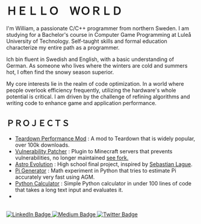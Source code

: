 # ＨＥＬＬＯ　ＷＯＲＬＤ
I'm William, a passionate C/C++ programmer from northern Sweden. I am studying for a Bachelor's course in Computer Game Programming at Luleå University of Technology. Self-taught skills and formal education characterize my entire path as a programmer.

Ich bin fluent in Swedish and English, with a basic understanding of German. As someone who lives where the winters are cold and summers hot, I often find the snowy season superior.

My core interests lie in the realm of code optimization. In a world where people overlook efficiency frequently, utilizing the hardware's whole potential is critical. I am driven by the challenge of refining algorithms and writing code to enhance game and application performance.

## ＰＲＯＪＥＣＴＳ
- [Teardown Performance Mod](https://github.com/CoolJWB/TeardownPerformanceMod) : A mod to Teardown that is widely popular, over 100k downloads.
- [Vulnerability Patcher](https://github.com/CoolJWB/VulnerabilityPatcher) : Plugin to Minecraft servers that prevents vulnerabilities, no longer maintained [see fork.](https://github.com/Focusvity/VulnerabilityPatcher)
- [Astro Evolution](https://github.com/CoolJWB/Astro) : High school final project, inspired by [Sebastian Lague](https://youtu.be/lctXaT9pxA0?si=-4oM9p2YiZ1ihfLP).
- [Pi Generator](https://github.com/CoolJWB/Pi-Estimator) : Math experiment in Python that tries to estimate Pi accurately very fast using AGM.
- [Python Calculator](https://github.com/CoolJWB/Python-Calculator) : Simple Python calculator in under 100 lines of code that takes a long text input and evaluates it.
- <img src="https://media.tenor.com/On7kvXhzml4AAAAj/loading-gif.gif" width=13><br>
<br>

<!--![Anurag's GitHub stats](https://github-readme-stats.vercel.app/api?username=CoolJWB&theme=&title_color=b4cffa&icon_color=b4cffa&text_color=ffffff&bg_color=2f81f7&border_color=2f81f7&show_icons=true&count_private=true)-->

<div id="badges">
  <a href="https://www.linkedin.com/in/william-bergh-609a9b209/">
    <img src="https://img.shields.io/badge/LinkedIn-blue?style=for-the-badge&logo=linkedin&logoColor=white" alt="LinkedIn Badge"/>
  </a>
  <a href="https://medium.com/@berghwilliam">
    <img src="https://img.shields.io/badge/Medium-12100E?style=for-the-badge&logo=medium&logoColor=white" alt="Medium Badge"/>
  </a>
  <a href="https://twitter.com/CoolJWB">
    <img src="https://img.shields.io/badge/Twitter-blue?style=for-the-badge&logo=twitter&logoColor=white" alt="Twitter Badge"/>
  </a>
</div>
